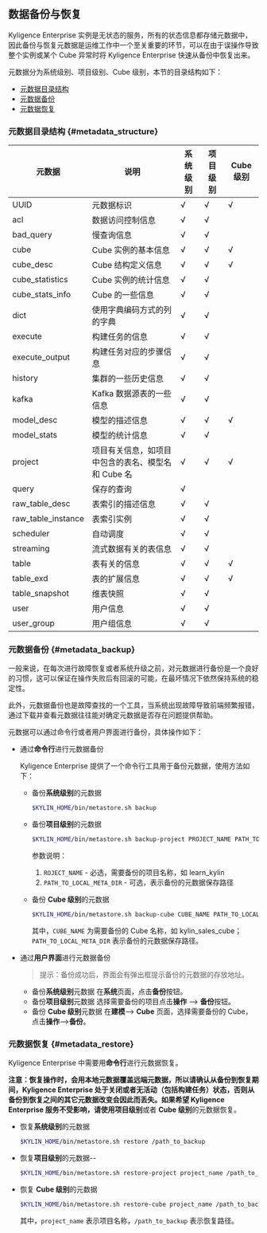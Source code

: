 ##  数据备份与恢复

Kyligence Enterprise 实例是无状态的服务，所有的状态信息都存储元数据中，因此备份与恢复元数据是运维工作中一个至关重要的环节，可以在由于误操作导致整个实例或某个 Cube 异常时将 Kyligence Enterprise 快速从备份中恢复出来。

元数据分为系统级别、项目级别、Cube 级别，本节的目录结构如下：

- [元数据目录结构](#metadata_structure)
- [元数据备份](#metadata_backup)
- [元数据恢复](#metadata_restore)


### 元数据目录结构		{#metadata_structure}

| 元数据             | 说明                                               | 系统级别 | 项目级别 | Cube 级别 |
| ------------------ | -------------------------------------------------- | -------- | -------- | --------- |
| UUID               | 元数据标识                                         | √        | √        | √         |
| acl                | 数据访问控制信息                                   | √        | √        |           |
| bad_query          | 慢查询信息                                         | √        | √        |           |
| cube               | Cube 实例的基本信息                                | √        | √        | √         |
| cube_desc          | Cube 结构定义信息                                  | √        | √        | √         |
| cube_statistics    | Cube 实例的统计信息                                | √        | √        |           |
| cube_stats_info    | Cube 的一些信息                                    | √        | √        |           |
| dict               | 使用字典编码方式的列的字典                         | √        | √        |           |
| execute            | 构建任务的信息                                     | √        | √        |           |
| execute_output     | 构建任务对应的步骤信息                             | √        | √        |           |
| history            | 集群的一些历史信息                                 | √        | √        |           |
| kafka              | Kafka 数据源表的一些信息                           | √        | √        |           |
| model_desc         | 模型的描述信息                                     | √        | √        | √         |
| model_stats        | 模型的统计信息                                     | √        | √        |           |
| project            | 项目有关信息，如项目中包含的表名、模型名和 Cube 名 | √        | √        | √         |
| query              | 保存的查询                                         | √        |          |           |
| raw_table_desc     | 表索引的描述信息                                   | √        | √        |           |
| raw_table_instance | 表索引实例                                         | √        | √        |           |
| scheduler          | 自动调度                                           | √        | √        |           |
| streaming          | 流式数据有关的表信息                               | √        | √        |           |
| table              | 表有关的信息                                       | √        | √        | √         |
| table_exd          | 表的扩展信息                                       | √        | √        | √         |
| table_snapshot     | 维表快照                                           | √        | √        |           |
| user               | 用户信息                                           | √        | √        |           |
| user_group         | 用户组信息                                         | √        | √        |           |




### 元数据备份	{#metadata_backup}

一般来说，在每次进行故障恢复或者系统升级之前，对元数据进行备份是一个良好的习惯，这可以保证在操作失败后有回滚的可能，在最坏情况下依然保持系统的稳定性。

此外，元数据备份也是故障查找的一个工具，当系统出现故障导致前端频繁报错，通过下载并查看元数据往往能对确定元数据是否存在问题提供帮助。

元数据可以通过命令行或者用户界面进行备份，具体操作如下：

- 通过**命令行**进行元数据备份

  Kyligence Enterprise 提供了一个命令行工具用于备份元数据，使用方法如下：

  * 备份**系统级别**的元数据

    ```sh
    $KYLIN_HOME/bin/metastore.sh backup
    ```

  * 备份**项目级别**的元数据

    ```sh
    $KYLIN_HOME/bin/metastore.sh backup-project PROJECT_NAME PATH_TO_LOCAL_META_DIR
    ```
    参数说明：

    1. `ROJECT_NAME` - 必选，需要备份的项目名称，如 learn_kylin
    2. `PATH_TO_LOCAL_META_DIR` - 可选，表示备份的元数据保存路径

  * 备份 **Cube 级别**的元数据

    ```sh
    $KYLIN_HOME/bin/metastore.sh backup-cube CUBE_NAME PATH_TO_LOCAL_META_DIR
    ```
    其中，`CUBE_NAME` 为需要备份的 Cube 名称，如 kylin_sales_cube；`PATH_TO_LOCAL_META_DIR` 表示备份的元数据保存路径。

- 通过**用户界面**进行元数据备份
  > 提示：备份成功后，界面会有弹出框提示备份的元数据的存放地址。

  * 备份**系统级别**元数据
    在**系统**页面，点击**备份**按钮。
  * 备份**项目级别**元数据
    选择需要备份的项目点击**操作** --> **备份**按钮。
  * 备份 **Cube 级别**元数据
	在**建模**--> **Cube** 页面，选择需要备份的 Cube，点击**操作**-->**备份**。



### 元数据恢复    {#metadata_restore}

Kyligence Enterprise 中需要用**命令行**进行元数据恢复。

**注意：**恢复操作时，会用本地元数据覆盖远端元数据，所以请确认从备份到恢复期间，Kyligence Enterprise 处于关闭或者无活动（包括构建任务）状态，否则从备份到恢复之间的其它元数据改变会因此而丢失。如果希望 Kyligence Enterprise 服务不受影响，请使用**项目级别**或者 **Cube 级别**的元数据恢复。

- 恢复**系统级别**的元数据

  ```sh
  $KYLIN_HOME/bin/metastore.sh restore /path_to_backup
  ```
- 恢复**项目级别**的元数据--

  ```sh
  $KYLIN_HOME/bin/metastore.sh restore-project project_name /path_to_backup
  ```

- 恢复 **Cube 级别**的元数据

  ```sh
  $KYLIN_HOME/bin/metastore.sh restore-cube project_name /path_to_backup
  ```

  其中，`project_name` 表示项目名称，`/path_to_backup` 表示恢复路径。
